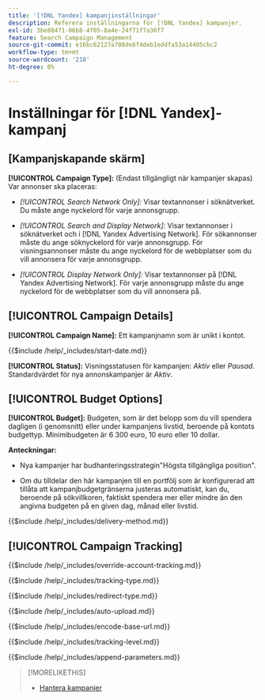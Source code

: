 ```yaml
---
title: '[!DNL Yandex] kampanjinställningar'
description: Referera inställningarna för [!DNL Yandex] kampanjer.
exl-id: 3be88471-06b8-4f05-8a4e-24f71f7a36f7
feature: Search Campaign Management
source-git-commit: e16bc62127a708de8f4deb1eddfa53a14405cbc2
workflow-type: tm+mt
source-wordcount: '218'
ht-degree: 0%

---
```


# Inställningar för [!DNL Yandex]-kampanj

## \[Kampanjskapande skärm\]

**[!UICONTROL Campaign Type]:** (Endast tillgängligt när kampanjer skapas) Var annonser ska placeras:

* *[!UICONTROL Search Network Only]:* Visar textannonser i söknätverket. Du måste ange nyckelord för varje annonsgrupp.

* *[!UICONTROL Search and Display Network]:* Visar textannonser i söknätverket och i [!DNL Yandex Advertising Network]. För sökannonser måste du ange söknyckelord för varje annonsgrupp. För visningsannonser måste du ange nyckelord för de webbplatser som du vill annonsera för varje annonsgrupp.

* *[!UICONTROL Display Network Only]:* Visar textannonser på [!DNL Yandex Advertising Network]. För varje annonsgrupp måste du ange nyckelord för de webbplatser som du vill annonsera på.

## [!UICONTROL Campaign Details]

**[!UICONTROL Campaign Name]:** Ett kampanjnamn som är unikt i kontot.

<!-- **[!UICONTROL Start date]:** -->

{{$include /help/_includes/start-date.md}}

**[!UICONTROL Status]:** Visningsstatusen för kampanjen: *Aktiv* eller *Pausad*. Standardvärdet för nya annonskampanjer är *Aktiv*.

## [!UICONTROL Budget Options]

**[!UICONTROL Budget]:** Budgeten, som är det belopp som du vill spendera dagligen (i genomsnitt) eller under kampanjens livstid, beroende på kontots budgettyp. Minimibudgeten är 6 300 euro, 10 euro eller 10 dollar.

**Anteckningar:**

* Nya kampanjer har budhanteringsstrategin&quot;Högsta tillgängliga position&quot;.

* Om du tilldelar den här kampanjen till en portfölj som är konfigurerad att tillåta att kampanjbudgetgränserna justeras automatiskt, kan du, beroende på sökvillkoren, faktiskt spendera mer eller mindre än den angivna budgeten på en given dag, månad eller livstid.

<!-- **[!UICONTROL Delivery Method]:** -->

{{$include /help/_includes/delivery-method.md}}

## [!UICONTROL Campaign Tracking]

<!-- **[!UICONTROL Override Account Tracking]:** -->

{{$include /help/_includes/override-account-tracking.md}}

<!-- **[!UICONTROL Tracking Type]:** -->

{{$include /help/_includes/tracking-type.md}}

<!-- **[!UICONTROL Redirect Type]:** -->

{{$include /help/_includes/redirect-type.md}}

<!-- **[!UICONTROL Auto Upload]:** -->

{{$include /help/_includes/auto-upload.md}}

<!-- **[!UICONTROL Encode Base URL]:** -->

{{$include /help/_includes/encode-base-url.md}}

<!-- **[!UICONTROL Tracking Level]:** -->

{{$include /help/_includes/tracking-level.md}}

<!-- **[!UICONTROL Append Parameters]:** -->

{{$include /help/_includes/append-parameters.md}}

>[!MORELIKETHIS]
>
>* [Hantera kampanjer](/help/search-social-commerce/campaign-management/campaigns/campaign-manage.md)

